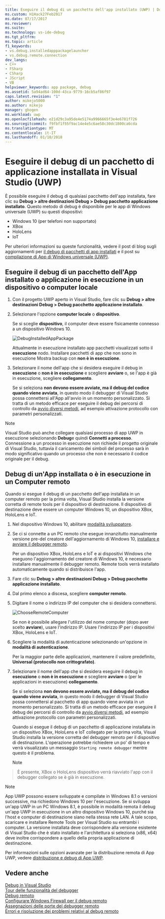 ```yaml
---
title: Eseguire il debug di un pacchetto dell'app installato (UWP) | Documenti Microsoft
ms.custom: H1Hack27Feb2017
ms.date: 07/17/2017
ms.reviewer: 
ms.suite: 
ms.technology: vs-ide-debug
ms.tgt_pltfrm: 
ms.topic: article
f1_keywords:
- vs.debug.installedapppackagelauncher
- vs.debug.remote.connection
dev_langs:
- C++
- FSharp
- CSharp
- JScript
- VB
helpviewer_keywords: app package, debug
ms.assetid: 5a94ad64-100d-43ca-9779-16cb5af86f97
caps.latest.revision: "1"
author: mikejo5000
ms.author: mikejo
manager: ghogen
ms.workload: uwp
ms.openlocfilehash: e21d29c3a95de4e5174a9966665f3e4e6781f726
ms.sourcegitcommit: f9fbf1f55f9ac14e4e5c6ae58c30dc1800ca6cda
ms.translationtype: MT
ms.contentlocale: it-IT
ms.lasthandoff: 01/10/2018
---
```

# <a name="debug-an-installed-app-package-in-visual-studio-uwp"></a>Eseguire il debug di un pacchetto di applicazione installata in Visual Studio (UWP)

È possibile eseguire il debug di qualsiasi pacchetto dell'app installata, fare clic su **Debug > altre destinazioni Debug > Debug pacchetto applicazione installato**. Questo metodo di debug è disponibile per le app di Windows universale (UWP) su questi dispositivi:

* Windows 10 (per telefoni non supportato)
* XBox
* HoloLens
* IoT

Per ulteriori informazioni su queste funzionalità, vedere il post di blog sugli aggiornamenti per [il debug di pacchetti di app installati](https://blogs.msdn.microsoft.com/visualstudioalm/2016/03/30/updates-for-debugging-installed-app-packages-in-visual-studio-2015-update-2/) e il post su [compilazione di App di Windows universale (UWP)](https://blogs.msdn.microsoft.com/visualstudio/2016/08/02/universal-windows-apps-targeting-windows-10-anniversary-sdk/).

## <a name="debug-an-installed-app-package-or-running-app-on-a-local-machine-or-device"></a>Eseguire il debug di un pacchetto dell'App installato o applicazione in esecuzione in un dispositivo o computer locale

1. Con il progetto UWP aperto in Visual Studio, fare clic su **Debug > altre destinazioni Debug > Debug pacchetto applicazione installato**.

2. Selezionare l'opzione **computer locale** o **dispositivo**.

     Se si sceglie **dispositivo**, il computer deve essere fisicamente connesso a un dispositivo Windows 10.

     ![DebugInstalledAppPackage](../debugger/media/debug-installed-app-pkg.png "DebugInstalledAppPackage")

     Attualmente in esecuzione installato app pacchetti visualizzati sotto il **esecuzione** nodo. Installare pacchetti di app che non sono in esecuzione Mostra backup con **non è in esecuzione**.

3. Selezionare il nome dell'app che si desidera eseguire il debug in **esecuzione** o **non è in esecuzione** e scegliere **avviare** o, se l'app è già in esecuzione, scegliere **collegamento**.

     Se si seleziona **non devono essere avviate, ma il debug del codice quando viene avviata**, in questo modo il debugger di Visual Studio possa connettersi all'App all'avvio in un momento personalizzato. Si tratta di un metodo efficace per eseguire il debug dei percorsi di controllo da [avvio diversi metodi](/windows/uwp/xbox-apps/automate-launching-uwp-apps), ad esempio attivazione protocollo con parametri personalizzati.

> [!NOTE]
> Visual Studio può anche collegare qualsiasi processo di app UWP in esecuzione selezionando **Debug**e quindi **Connetti a processo**. Connessione a un processo in esecuzione non richiede il progetto originale di Visual Studio, tuttavia il caricamento dei simboli del processo sarà in modo significativo quando un processo che non è necessario il codice originale per il debug.
  
## <a name="remote"></a>Debug di un'App installata o è in esecuzione in un Computer remoto 

Quando si esegue il debug di un pacchetto dell'app installata in un computer remoto per la prima volta, Visual Studio installa la versione corretta di remote tools per il dispositivo di destinazione. Il dispositivo di destinazione deve essere un computer Windows 10, un dispositivo XBox, HoloLens e IoT.

1. Nel dispositivo Windows 10, abilitare [modalità sviluppatore](/windows/uwp/get-started/enable-your-device-for-development).

2. Se ci si connette a un PC remoto che esegue innanzitutto manualmente versione pre-del creatore dell'aggiornamento di Windows 10, [installare e avviare il debugger remoto](../debugger/remote-debugging.md).

     Per un dispositivo XBox, HoloLens e IoT e ai dispositivi Windows che eseguono l'aggiornamento del creatore di Windows 10, è necessario installare manualmente il debugger remoto. Remote tools verrà installato automaticamente quando si distribuisce l'app.

3. Fare clic su **Debug > altre destinazioni Debug > Debug pacchetto applicazione installato**.

4. Dal primo elenco a discesa, scegliere **computer remoto**.

5. Digitare il nome o indirizzo IP del computer che si desidera connettersi.

     ![ChooseRemoteComputer](../debugger/media/debug-remote-app-pkg.png "ChooseRemoteComputer")

     Se non è possibile allegare l'utilizzo del nome computer (dopo aver scelto **avviare**), usare l'indirizzo IP. Usare l'indirizzo IP per i dispositivi XBox, HoloLens e IoT.

5. Scegliere la modalità di autenticazione selezionando un'opzione in **modalità di autenticazione**.

    Per la maggior parte delle applicazioni, mantenere il valore predefinito, **Universal (protocollo non crittografato)**.

6. Selezionare il nome dell'app che si desidera eseguire il debug in **esecuzione** o **non è in esecuzione** e scegliere **avviare** o (per le applicazioni in esecuzione) **collegamento**.

     Se si seleziona **non devono essere avviate, ma il debug del codice quando viene avviata**, in questo modo il debugger di Visual Studio possa connettersi al pacchetto di app quando viene avviata in un momento personalizzato. Si tratta di un metodo efficace per eseguire il debug dei percorsi di controllo da [avvio diversi metodi](/windows/uwp/xbox-apps/automate-launching-uwp-apps), ad esempio attivazione protocollo con parametri personalizzati.

     Quando si esegue il debug di un pacchetto di applicazione installata in un dispositivo XBox, HoloLens e IoT collegato per la prima volta, Visual Studio installa la versione corretta del debugger remoto per il dispositivo di destinazione. L'operazione potrebbe richiedere un po' di tempo e verrà visualizzato un messaggio ``Starting remote debugger`` mentre questo è il problema.

     > [!NOTE]
> È presente, XBox o HoloLens dispositivo verrà riavviato l'app con il debugger collegato se è già in esecuzione.

> [!NOTE]
> App UWP possono essere sviluppate e compilate in Windows 8.1 o versioni successive, ma richiedono Windows 10 per l'esecuzione. Se si sviluppa un'app UWP in un PC Windows 8.1, è possibile in modalità remota il debug un'app UWP in esecuzione in un altro dispositivo Windows 10, purché sia l'host e computer di destinazione siano nella stessa rete LAN. A tale scopo, scaricare e installare Remote Tools per Visual Studio su entrambi i computer. La versione installata deve corrispondere alla versione esistente di Visual Studio che è stato installato e l'architettura si seleziona (x86, x64) deve inoltre corrispondere a quello della propria applicazione di destinazione.

Per informazioni sulle opzioni avanzate per la distribuzione remota di App UWP, vedere [distribuzione e debug di App UWP](/windows/uwp/debug-test-perf/deploying-and-debugging-uwp-apps.md#advanced-remote-deployment-options). 
  
## <a name="see-also"></a>Vedere anche  
 [Debug in Visual Studio](../debugger/index.md)  
 [Tour delle funzionalità del debugger](../debugger/debugger-feature-tour.md)  
 [Debug remoto](../debugger/remote-debugging.md)  
 [Configurare Windows Firewall per il debug remoto](../debugger/configure-the-windows-firewall-for-remote-debugging.md)  
 [Assegnazioni delle porte del debugger remoto](../debugger/remote-debugger-port-assignments.md)  
 [Errori e risoluzione dei problemi relativi al debug remoto](../debugger/remote-debugging-errors-and-troubleshooting.md)